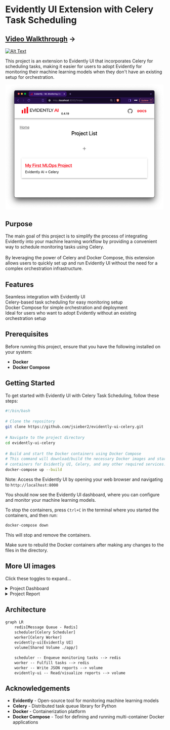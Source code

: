 # Evidently UI Extension with Celery Task Scheduling
## [Video Walkthrough](https://www.youtube.com/watch?v=LVglC8KsWz4) ->
[![Alt Text](https://img.youtube.com/vi/LVglC8KsWz4/0.jpg)](https://www.youtube.com/watch?v=LVglC8KsWz4)


This project is an extension to Evidently UI that incorporates Celery for scheduling tasks, making it easier for users to adopt Evidently for monitoring their machine learning models when they don't have an existing setup for orchestration.

<img src="./docs/project.png" alt="alt text" width="500px">

## Purpose

The main goal of this project is to simplify the process of integrating Evidently into your machine learning workflow by providing a convenient way to schedule monitoring tasks using Celery. <br> <br>
By leveraging the power of Celery and Docker Compose, this extension allows users to quickly set up and run Evidently UI without the need for a complex orchestration infrastructure.

## Features

 Seamless integration with Evidently UI<br>
 Celery-based task scheduling for easy monitoring setup<br>
 Docker Compose for simple orchestration and deployment<br>
Ideal for users who want to adopt Evidently without an existing orchestration setup

## Prerequisites

Before running this project, ensure that you have the following installed on your system:

- **Docker**
- **Docker Compose**

## Getting Started

To get started with Evidently UI with Celery Task Scheduling, follow these steps:

```bash
#!/bin/bash

# Clone the repository
git clone https://github.com/jsieber2/evidently-ui-celery.git

# Navigate to the project directory
cd evidently-ui-celery

# Build and start the Docker containers using Docker Compose
# This command will download/build the necessary Docker images and start the 
# containers for Evidently UI, Celery, and any other required services.
docker-compose up --build
```

Note: Access the Evidently UI by opening your web browser and navigating to `http://localhost:8000`

You should now see the Evidently UI dashboard, where you can configure and monitor your machine learning models.

To stop the containers, press `Ctrl+C` in the terminal where you started the containers, and then run:

```bash
docker-compose down
```

This will stop and remove the containers.

Make sure to rebuild the Docker containers after making any changes to the files in the directory.

<!-- Contributing
If you'd like to contribute to this project, please follow these steps:

Fork the repository
Create a new branch for your feature or bug fix
Make your changes and commit them with descriptive commit messages
Push your changes to your forked repository
Submit a pull request to the main repository -->

## More UI images

Click these toggles to expand...

<details>
<summary>Project Dashboard</summary>

<img src="./docs/dashboard.png" alt="Dashboard" width="500px">

</details>

<details>
<summary>Project Report</summary>

<img src="./docs/report.png" alt="Report" width="500px">

</details>

## Architecture

```mermaid
graph LR
    redis[Message Queue - Redis]
    scheduler[Celery Scheduler]
    worker[Celery Worker]
    evidently-ui[Evidently UI]
    volume[Shared Volume ./app/]

    scheduler -- Enqueue monitoring tasks --> redis
    worker -- Fulfill tasks --> redis
    worker -- Write JSON reports --> volume
    evidently-ui -- Read/visualize reports --> volume
```

<!-- License
This project is licensed under the MIT License. -->
## Acknowledgements

- **Evidently** - Open-source tool for monitoring machine learning models
- **Celery** - Distributed task queue library for Python
- **Docker** - Containerization platform
- **Docker Compose** - Tool for defining and running multi-container Docker applications